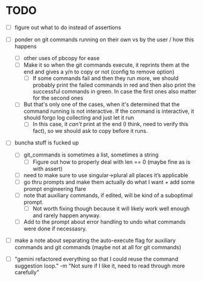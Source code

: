# TODO
- [ ] figure out what to do instead of assertions
- [ ] ponder on git commands running on their own vs by the user / how this happens
    - [ ] other uses of pbcopy for ease
    - [ ] Make it so when the git commands execute, it reprints them at the end and gives a y/n to copy or not (config to remove option)
        - [ ] If some commands fail and then they run more, we should probably print the failed commands in red and then also print the successful commands in green. In case the first ones also matter for the second ones
    - [ ] But that's only one of the cases, when it's determined that the command running is not interactive. If the command is interactive, it should forgo log collecting and just let it run
        - [ ] In this case, it *can't* print at the end (I think, need to verify this fact), so we should ask to copy before it runs.
- [ ] buncha stuff is fucked up
    - [ ] git_commands is sometimes a list, sometimes a string
        - [ ] Figure out how to properly deal with len == 0 (maybe fine as is with assert)
    - [ ] need to make sure to use singular->plural all places it’s applicable
    - [ ] go thru prompts and make them actually do what I want + add some prompt engineering flare
    - [ ] note that auxiliary commands, if edited, will be kind of a suboptimal prompt.
        - [ ] Not worth fixing though because it will likely work well enough and rarely happen anyway.
    - [ ] Add to the prompt about error handling to undo what commands were done if necessasry.
- [ ] make a note about separating the auto-execute flag for auxiliary commands and git commands (maybe not at all for git commands)
- [ ] "gemini refactored everything so that I could reuse the command suggestion loop." -m "Not sure if I like it, need to read through more carefully"

